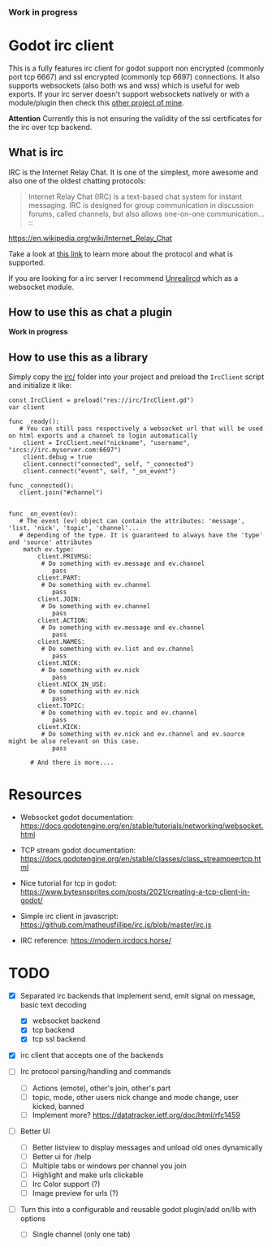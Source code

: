### Work in progress


# Godot irc client

This is a fully features irc client for godot support non encrypted (commonly port tcp 6667) and ssl encrypted (commonly tcp 6697) connections. It also supports websockets (also both ws and wss) which is useful for web exports. If your irc server doesn't support websockets natively or with a module/plugin then check this [other project of mine](https://github.com/matheusfillipe/ws2irc).

**Attention** Currently this is not ensuring the validity of the ssl certificates for the irc over tcp backend.

## What is irc
IRC is the Internet Relay Chat. It is one of the simplest, more awesome and also one of the oldest chatting protocols:

> Internet Relay Chat (IRC) is a text-based chat system for instant messaging. IRC is designed for group communication in discussion forums, called channels, but also allows one-on-one communication... :: 

https://en.wikipedia.org/wiki/Internet_Relay_Chat

Take a look at [this link](https://datatracker.ietf.org/doc/html/rfc1459) to learn more about the protocol and what is supported.

If you are looking for a irc server I recommend [Unrealircd](https://www.unrealircd.org/) which as a websocket module.

## How to use this as chat a plugin

**Work in progress**


## How to use this as a library

Simply copy the [irc/](https://github.com/matheusfillipe/gircc/tree/master/irc) folder into your project and preload the `IrcClient` script and initialize it like:

``` gdscript
const IrcClient = preload("res://irc/IrcClient.gd")
var client

func _ready():
   # You can still pass respectively a websocket url that will be used on html exports and a channel to login automatically
	client = IrcClient.new("nickname", "username", "ircs://irc.myserver.com:6697")
	client.debug = true
	client.connect("connected", self, "_connected")
	client.connect("event", self, "_on_event")
   
func _connected():
   client.join("#channel")
   
   
func _on_event(ev):
   # The event (ev) object can contain the attributes: 'message', 'list, 'nick', 'topic', 'channel'...
   # depending of the type. It is guaranteed to always have the 'type' and 'source' attributes
	match ev.type:
		client.PRIVMSG:
         # Do something with ev.message and ev.channel
            pass
		client.PART:
         # Do something with ev.channel
            pass
		client.JOIN:
         # Do something with ev.channel
            pass
		client.ACTION:
         # Do something with ev.message and ev.channel
			pass
		client.NAMES:
         # Do something with ev.list and ev.channel
			pass
		client.NICK:
         # Do something with ev.nick
			pass
		client.NICK_IN_USE:
         # Do something with ev.nick
			pass
		client.TOPIC:
         # Do something with ev.topic and ev.channel
			pass
		client.KICK:
         # Do something with ev.nick and ev.channel and ev.source might be also relevant on this case.
			pass
         
      # And there is more....

```


# Resources

- Websocket godot documentation: https://docs.godotengine.org/en/stable/tutorials/networking/websocket.html

- TCP stream godot documentation: https://docs.godotengine.org/en/stable/classes/class_streampeertcp.html

- Nice tutorial for tcp in godot: https://www.bytesnsprites.com/posts/2021/creating-a-tcp-client-in-godot/

- Simple irc client in javascript: https://github.com/matheusfillipe/irc.js/blob/master/irc.js

- IRC reference: https://modern.ircdocs.horse/



# TODO

- [x] Separated irc backends that implement send, emit signal on message, basic text decoding
   - [x] websocket backend
   - [x] tcp backend
   - [x] tcp ssl backend

- [x] irc client that accepts one of the backends 

- [ ] Irc protocol parsing/handling and commands
   - [ ] Actions (emote), other's join, other's part
   - [ ] topic, mode, other users nick change and mode change, user kicked, banned
   - [ ] Implement more? https://datatracker.ietf.org/doc/html/rfc1459

- [ ] Better UI
    - [ ] Better listview to display messages and unload old ones dynamically
    - [ ] Better ui for /help
    - [ ] Multiple tabs or windows per channel you join
    - [ ] Highlight and make urls clickable
    - [ ] Irc Color support (?)
    - [ ] Image preview for urls (?)

- [ ] Turn this into a configurable and reusable godot plugin/add on/lib with options
    - [ ] Single channel (only one tab)
